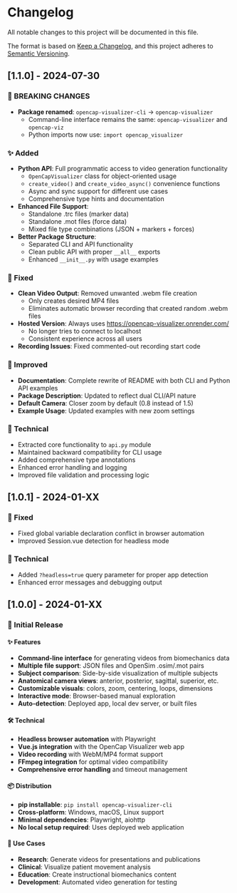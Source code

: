 # Changelog

All notable changes to this project will be documented in this file.

The format is based on [Keep a Changelog](https://keepachangelog.com/en/1.0.0/),
and this project adheres to [Semantic Versioning](https://semver.org/spec/v2.0.0.html).

## [1.1.0] - 2024-07-30

### 🚨 BREAKING CHANGES
- **Package renamed**: `opencap-visualizer-cli` → `opencap-visualizer`
  - Command-line interface remains the same: `opencap-visualizer` and `opencap-viz`
  - Python imports now use: `import opencap_visualizer`

### ✨ Added
- **Python API**: Full programmatic access to video generation functionality
  - `OpenCapVisualizer` class for object-oriented usage  
  - `create_video()` and `create_video_async()` convenience functions
  - Async and sync support for different use cases
  - Comprehensive type hints and documentation
- **Enhanced File Support**: 
  - Standalone .trc files (marker data)
  - Standalone .mot files (force data)
  - Mixed file type combinations (JSON + markers + forces)
- **Better Package Structure**: 
  - Separated CLI and API functionality
  - Clean public API with proper `__all__` exports
  - Enhanced `__init__.py` with usage examples

### 🐛 Fixed
- **Clean Video Output**: Removed unwanted .webm file creation
  - Only creates desired MP4 files
  - Eliminates automatic browser recording that created random .webm files
- **Hosted Version**: Always uses https://opencap-visualizer.onrender.com/
  - No longer tries to connect to localhost
  - Consistent experience across all users
- **Recording Issues**: Fixed commented-out recording start code

### 📖 Improved  
- **Documentation**: Complete rewrite of README with both CLI and Python API examples
- **Package Description**: Updated to reflect dual CLI/API nature
- **Default Camera**: Closer zoom by default (0.8 instead of 1.5)
- **Example Usage**: Updated examples with new zoom settings

### 🔧 Technical
- Extracted core functionality to `api.py` module
- Maintained backward compatibility for CLI usage
- Added comprehensive type annotations
- Enhanced error handling and logging
- Improved file validation and processing logic

## [1.0.1] - 2024-01-XX

### 🐛 Fixed
- Fixed global variable declaration conflict in browser automation
- Improved Session.vue detection for headless mode

### 🔧 Technical
- Added `?headless=true` query parameter for proper app detection
- Enhanced error messages and debugging output

## [1.0.0] - 2024-01-XX

### 🎉 Initial Release

#### ✨ Features
- **Command-line interface** for generating videos from biomechanics data
- **Multiple file support**: JSON files and OpenSim .osim/.mot pairs
- **Subject comparison**: Side-by-side visualization of multiple subjects
- **Anatomical camera views**: anterior, posterior, sagittal, superior, etc.
- **Customizable visuals**: colors, zoom, centering, loops, dimensions
- **Interactive mode**: Browser-based manual exploration
- **Auto-detection**: Deployed app, local dev server, or built files

#### 🛠️ Technical
- **Headless browser automation** with Playwright
- **Vue.js integration** with the OpenCap Visualizer web app  
- **Video recording** with WebM/MP4 format support
- **FFmpeg integration** for optimal video compatibility
- **Comprehensive error handling** and timeout management

#### 📦 Distribution
- **pip installable**: `pip install opencap-visualizer-cli`
- **Cross-platform**: Windows, macOS, Linux support
- **Minimal dependencies**: Playwright, aiohttp
- **No local setup required**: Uses deployed web application

#### 🎯 Use Cases
- **Research**: Generate videos for presentations and publications
- **Clinical**: Visualize patient movement analysis
- **Education**: Create instructional biomechanics content
- **Development**: Automated video generation for testing 